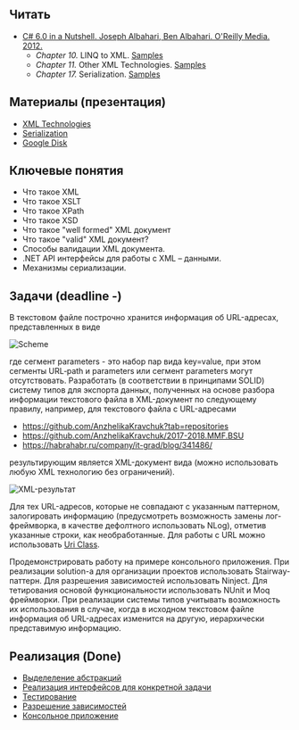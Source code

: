 ## Читать
- [C# 6.0 in a Nutshell. Joseph Albahari, Ben Albahari. O'Reilly Media. 2012.](http://shop.oreilly.com/product/0636920040323.do)
   - *Chapter 10.* LINQ to XML. [Samples](http://www.albahari.com/nutshell/ch10.aspx)
   - *Chapter 11.* Other XML Technologies. [Samples](http://www.albahari.com/nutshell/ch11.aspx)
   - *Chapter 17.* Serialization. [Samples](http://www.albahari.com/nutshell/ch15.aspx)

## Материалы (презентация)
- [XML Technologies](https://github.com/EPM-RD-NETLAB/.NET-Framework-modules/tree/master/M14.%20XML%20Technologies)
- [Serialization](https://github.com/EPM-RD-NETLAB/.NET-Framework-modules/tree/master/M15.%20Serialization)
- [Google Disk](https://drive.google.com/drive/u/0/folders/1VdIJ58NbH9Tx8ZqfWp3ZeSN9NsRoPVAc)

## Ключевые понятия
- Что такое XML 
- Что такое XSLT
- Что такое XPath
- Что такое XSD
- Что такое "well formed" XML документ
- Что такое "valid" XML документ?
- Способы валидации XML документа.
- .NET API интерфейсы для работы с  XML – данными.
- Механизмы сериализации.

## Задачи (deadline -)
  В текстовом файле построчно хранится информация об URL-адресах, представленных в виде
  
  ![Scheme](https://github.com/AnzhelikaKravchuk/.NET-Training.-Spring-2019/blob/master/Pictures/Scheme.png)

где сегмент parameters - это набор пар вида key=value, при этом сегменты URL‐path и parameters  или сегмент parameters могут отсутствовать. 
Разработать (в соответствии в принципами SOLID) систему типов для экспорта данных, полученных на основе разбора информации текстового файла в XML-документ по следующему правилу, например, для текстового файла с URL-адресами 
 
  - https://github.com/AnzhelikaKravchuk?tab=repositories 
  - https://github.com/AnzhelikaKravchuk/2017-2018.MMF.BSU
  - https://habrahabr.ru/company/it-grad/blog/341486/      

результирующим является XML-документ вида (можно использовать любую XML технологию без ограничений).

![XML-результат](https://github.com/AnzhelikaKravchuk/.NET-Training.-Spring-2019/blob/master/Pictures/XML.Task.png)

Для тех URL-адресов, которые не совпадают с указанным паттерном, залогировать информацию (предусмотреть возможность замены лог-фреймворка, в качестве дефолтного использовать NLog), отметив указанные строки, как необработанные. Для работы с URL можно использовать [Uri Class](https://msdn.microsoft.com/ru-ru/library/system.uri(v=vs.110).aspx).
  
Продемонстрировать работу на примере консольного приложения. 
При реализации solution-а для организации проектов использовать Stairway-паттерн.
Для разрешения зависимостей использовать Ninject. 
Для тетирования основой функциональности использовать NUnit и Moq фреймворки.
При реализации системы типов учитывать возможность их использования в случае, когда в исходном текстовом файле информация об URL-адресах изменится на другую, иерархически представимую информацию.

## Реализация (Done)
- [Выделеление абстракций](https://github.com/arinkarus/NET1.S.2019.Chemrukova.22/tree/master/BLL.Interface)
- [Реализация интерфейсов для конкретной задачи](https://github.com/arinkarus/NET1.S.2019.Chemrukova.22/tree/master/BLL.Implementation)
- [Тестирование](https://github.com/arinkarus/NET1.S.2019.Chemrukova.22/tree/master/BLL.Tests)
- [Разрешение зависимостей](https://github.com/arinkarus/NET1.S.2019.Chemrukova.22/tree/master/DependencyResolver)
- [Консольное приложение](https://github.com/arinkarus/NET1.S.2019.Chemrukova.22/tree/master/UI)
